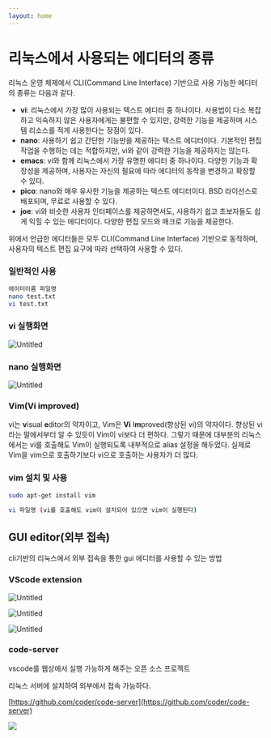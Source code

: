 ```yaml
---
layout: home
---
```


# 리눅스에서 사용되는 에디터의 종류

리눅스 운영 체제에서 CLI(Command Line Interface) 기반으로 사용 가능한 에디터의 종류는 다음과 같다.

- **vi**:
리눅스에서 가장 많이 사용되는 텍스트 에디터 중 하나이다. 사용법이 다소 복잡하고 익숙하지 않은 사용자에게는 불편할 수 있지만, 강력한 기능을 제공하며 시스템 리소스를 적게 사용한다는 장점이 있다.
- **nano**:
사용하기 쉽고 간단한 기능만을 제공하는 텍스트 에디터이다. 기본적인 편집 작업을 수행하는 데는 적합하지만, vi와 같이 강력한 기능을 제공하지는 않는다.
- **emacs**:
vi와 함께 리눅스에서 가장 유명한 에디터 중 하나이다. 다양한 기능과 확장성을 제공하며, 사용자는 자신의 필요에 따라 에디터의 동작을 변경하고 확장할 수 있다.
- **pico**:
nano와 매우 유사한 기능을 제공하는 텍스트 에디터이다. BSD 라이선스로 배포되며, 무료로 사용할 수 있다.
- **joe**:
vi와 비슷한 사용자 인터페이스를 제공하면서도, 사용하기 쉽고 초보자들도 쉽게 익힐 수 있는 에디터이다. 다양한 편집 모드와 매크로 기능을 제공한다.

위에서 언급한 에디터들은 모두 CLI(Command Line Interface) 기반으로 동작하며, 사용자의 텍스트 편집 요구에 따라 선택하여 사용할 수 있다.

### 일반적인 사용

```bash
에이터이름 파일명
nano test.txt
vi test.txt
```

### vi 실행화면

![Untitled](https://user-images.githubusercontent.com/53002135/232693060-0f4014b3-130c-490a-b201-ae1b4ef58e24.png)

### nano 실행화면

![Untitled](https://user-images.githubusercontent.com/53002135/232693187-816455c8-b84c-40ea-b448-dd2e43079571.png)

### Vim(Vi improved)

 vi는 **v**isual **e**ditor의 약자이고, Vim은 **Vi** I**m**proved(향상된 vi)의 약자이다. 향상된 vi라는 말에서부터 알 수 있듯이 Vim이 vi보다 더 편하다. 그렇기 때문에 대부분의 리눅스에서는 vi를 호출해도 Vim이 실행되도록 내부적으로 alias 설정을 해두었다. 실제로 Vim을 vim으로 호출하기보다 vi으로 호출하는 사용자가 더 많다.


### vim 설치 및 사용

```bash
sudo apt-get install vim

vi 파일명 (vi를 호출해도 vim이 설치되어 있으면 vim이 실행된다)
```

## GUI editor(외부 접속)

cli기반의 리눅스에서 외부 접속을 통한 gui 에디터를 사용할 수 있는 방법

### VScode extension

![Untitled](https://user-images.githubusercontent.com/53002135/232692089-bac968f5-3d68-41e0-aa12-1f42dcf6d5c3.png)

![Untitled](https://user-images.githubusercontent.com/53002135/232692187-f980336f-9cb4-46dc-bd9d-3d81dc8d58ae.png)

![Untitled](https://user-images.githubusercontent.com/53002135/232692265-3e4bc56c-b74d-41c4-acf9-25cb21ba62af.png)

### code-server

vscode를 웹상에서 실행 가능하게 해주는 오픈 소스 프로젝트

리눅스 서버에 설치하여 외부에서 접속 가능하다. 

[https://github.com/coder/code-server](https://github.com/coder/code-server)


![](https://user-images.githubusercontent.com/53002135/232692844-6bccc9db-e252-4f7f-bc6b-d10c1e63f330.png)